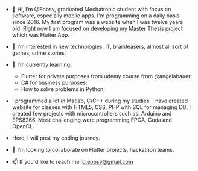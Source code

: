 - 👋 Hi, I’m @Eobsv, graduated Mechatronic student with focus on software, especially mobile apps. I'm programming on a daily basis since 2016. My first program was a website when I was twelve years old. Right now I am focused on developing my Master Thesis project which was Flutter App.
- 👀 I’m interested in new technologies, IT, brainteasers, almost all sort of games, crime stories.  
- 🌱 I’m currently learning:
   - Flutter for private purposes from udemy course from @angelabauer;
   - C# for business purposes;
   - How to solve problems in Python.

- I programmed a lot in Matlab, C/C++ during my studies. I have created website for classes with HTML5, CSS, PHP with SQL for managing DB. I created few projects with microcontrollers such as: Arduino and EPS8266. Most challenging were programming FPGA, Cuda and OpenCL.

- Here, I will post my coding journey. 

- 💞️ I’m looking to collaborate on Flutter projects, hackathon teams. 
- 📫 If you'd like to reach me: d.eobsv@gmail.com



<!---
Eobsv is a ✨ special ✨ repository because its `README.md` (this file) appears on your GitHub profile.
You can click the Preview link to take a look at your changes.
--->
